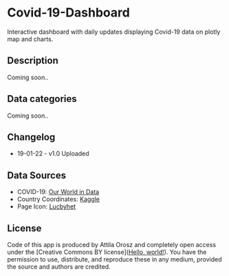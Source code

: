 # Covid-19-Dashboard
Interactive dashboard with daily updates displaying Covid-19 data on plotly map and charts.

## Description
Coming soon..

## Data categories
Coming soon..

## Changelog
- 19-01-22 - v1.0 Uploaded  

## Data Sources
- COVID-19: [Our World in Data](https://github.com/owid/covid-19-data/tree/master/public/data)
- Country Coordinates: [Kaggle](https://www.kaggle.com/nikitagrec/world-capitals-gps)
- Page Icon: [Lucbyhet](https://en.wikipedia.org/wiki/File:Coronavirus_icon.svg) 
        
## License 
Code of this app is produced by Attila Orosz and completely open access under the [Creative Commons BY license](<a href="https://creativecommons.org/licenses/by/4.0/" target="_blank">Hello, world!</a>). You have the permission to use, distribute, and reproduce these in any medium, provided the source and authors are credited.
